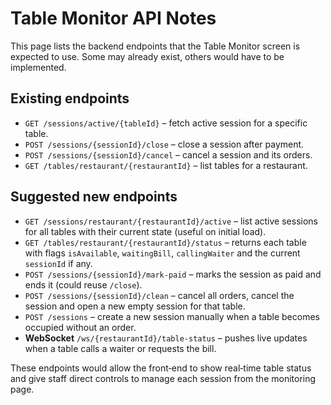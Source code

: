# Table Monitor API Notes

This page lists the backend endpoints that the Table Monitor screen is expected to use. Some may already exist, others would have to be implemented.

## Existing endpoints
- `GET /sessions/active/{tableId}` – fetch active session for a specific table.
- `POST /sessions/{sessionId}/close` – close a session after payment.
- `POST /sessions/{sessionId}/cancel` – cancel a session and its orders.
- `GET /tables/restaurant/{restaurantId}` – list tables for a restaurant.

## Suggested new endpoints
- `GET /sessions/restaurant/{restaurantId}/active` – list active sessions for all tables with their current state (useful on initial load).
- `GET /tables/restaurant/{restaurantId}/status` – returns each table with flags `isAvailable`, `waitingBill`, `callingWaiter` and the current `sessionId` if any.
- `POST /sessions/{sessionId}/mark-paid` – marks the session as paid and ends it (could reuse `/close`).
- `POST /sessions/{sessionId}/clean` – cancel all orders, cancel the session and open a new empty session for that table.
- `POST /sessions` – create a new session manually when a table becomes occupied without an order.
- **WebSocket** `/ws/{restaurantId}/table-status` – pushes live updates when a table calls a waiter or requests the bill.

These endpoints would allow the front‑end to show real‑time table status and give staff direct controls to manage each session from the monitoring page.
